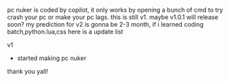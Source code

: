 pc nuker is coded by copilot,
it only works by opening a bunch of cmd to try crash your pc or make your pc lags.
this is still v1.
maybe v1.0.1 will release soon?
my prediction for v2 is gonna be 2-3 month,
if i learned coding batch,python.lua,css
here is a update list

v1
- started making pc nuker

thank you yall!
